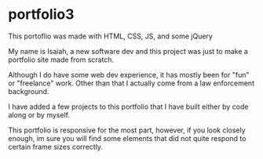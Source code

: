 # portfolio3

This portoflio was made with HTML, CSS, JS, and some jQuery

My name is Isaiah, a new software dev and this project was just to make a portfolio site made from scratch. 

Although I do have some web dev experience, it has mostly been for "fun" or "freelance" work. Other than that I actually come from a law enforcement background. 

I have added a few projects to this portfolio that I have built either by code along or by myself. 

This portfolio is responsive for the most part, however, if you look closely enough, im sure you will find some elements that did not quite respond to certain frame sizes correctly. 

